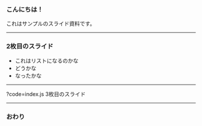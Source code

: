 ### こんにちは！


これはサンプルのスライド資料です。


---


### 2枚目のスライド
- これはリストになるのかな
- どうかな
- なったかな

---

?code=index.js
3枚目のスライド


---


### おわり
